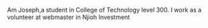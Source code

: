Am Joseph,a student in College of Technology level 300. I work as a volunteer at webmaster in Njioh Investment

